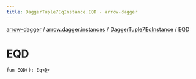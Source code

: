 ```yaml
---
title: DaggerTuple7EqInstance.EQD - arrow-dagger
---
```


[arrow-dagger](../../index.html) / [arrow.dagger.instances](../index.html) / [DaggerTuple7EqInstance](index.html) / [EQD](./-e-q-d.html)

# EQD

`fun EQD(): Eq<`[`D`](index.html#D)`>`